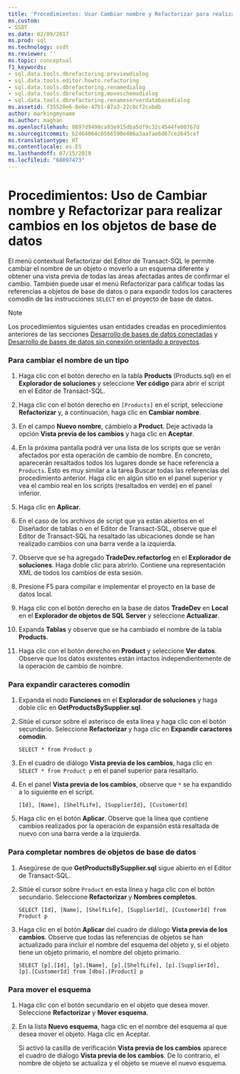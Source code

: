 ```yaml
---
title: 'Procedimientos: Usar Cambiar nombre y Refactorizar para realizar cambios en los objetos de base de datos | Microsoft Docs'
ms.custom:
- SSDT
ms.date: 02/09/2017
ms.prod: sql
ms.technology: ssdt
ms.reviewer: ''
ms.topic: conceptual
f1_keywords:
- sql.data.tools.dbrefactoring.previewdialog
- sql.data.tools.editor.howto.refactoring
- sql.data.tools.dbrefactoring.renamedialog
- sql.data.tools.dbrefactoring.moveschemadialog
- sql.data.tools.dbrefactoring.renameserverdatabasedialog
ms.assetid: f35520e6-8e6e-47b1-87a3-22c0cf2cabdb
author: markingmyname
ms.author: maghan
ms.openlocfilehash: 0897d9498ca93e915dba5df9c32c4544fe08767d
ms.sourcegitcommit: b2464064c0566590e486a3aafae6d67ce2645cef
ms.translationtype: HT
ms.contentlocale: es-ES
ms.lasthandoff: 07/15/2019
ms.locfileid: "68097473"
---
```

# <a name="how-to-use-rename-and-refactoring-to-make-changes-to-your-database-objects"></a>Procedimientos: Uso de Cambiar nombre y Refactorizar para realizar cambios en los objetos de base de datos
El menú contextual Refactorizar del Editor de Transact\-SQL le permite cambiar el nombre de un objeto o moverlo a un esquema diferente y obtener una vista previa de todas las áreas afectadas antes de confirmar el cambio. También puede usar el menú Refactorizar para calificar todas las referencias a objetos de base de datos o para expandir todos los caracteres comodín de las instrucciones `SELECT` en el proyecto de base de datos.  
  
> [!NOTE]  
> Los procedimientos siguientes usan entidades creadas en procedimientos anteriores de las secciones [Desarrollo de bases de datos conectadas](../ssdt/connected-database-development.md) y [Desarrollo de bases de datos sin conexión orientado a proyectos](../ssdt/project-oriented-offline-database-development.md).  
  
### <a name="to-rename-a-type"></a>Para cambiar el nombre de un tipo  
  
1.  Haga clic con el botón derecho en la tabla **Products** (Products.sql) en el **Explorador de soluciones** y seleccione **Ver código** para abrir el script en el Editor de Transact\-SQL.  
  
2.  Haga clic con el botón derecho en `[Products]` en el script, seleccione **Refactorizar** y, a continuación, haga clic en **Cambiar nombre**.  
  
3.  En el campo **Nuevo nombre**, cámbielo a **Product**. Deje activada la opción **Vista previa de los cambios** y haga clic en **Aceptar**.  
  
4.  En la próxima pantalla podrá ver una lista de los scripts que se verán afectados por esta operación de cambio de nombre. En concreto, aparecerán resaltados todos los lugares donde se hace referencia a `Products`. Esto es muy similar a la tarea Buscar todas las referencias del procedimiento anterior. Haga clic en algún sitio en el panel superior y vea el cambio real en los scripts (resaltados en verde) en el panel inferior.  
  
5.  Haga clic en **Aplicar**.  
  
6.  En el caso de los archivos de script que ya están abiertos en el Diseñador de tablas o en el Editor de Transact\-SQL, observe que el Editor de Transact\-SQL ha resaltado las ubicaciones donde se han realizado cambios con una barra verde a la izquierda.  
  
7.  Observe que se ha agregado **TradeDev.refactorlog** en el **Explorador de soluciones**. Haga doble clic para abrirlo. Contiene una representación XML de todos los cambios de esta sesión.  
  
8.  Presione F5 para compilar e implementar el proyecto en la base de datos local.  
  
9. Haga clic con el botón derecho en la base de datos **TradeDev** en **Local** en el **Explorador de objetos de SQL Server** y seleccione **Actualizar**.  
  
10. Expanda **Tablas** y observe que se ha cambiado el nombre de la tabla **Products**.  
  
11. Haga clic con el botón derecho en **Product** y seleccione **Ver datos**. Observe que los datos existentes están intactos independientemente de la operación de cambio de nombre.  
  
### <a name="to-expand-wildcards"></a>Para expandir caracteres comodín  
  
1.  Expanda el nodo **Funciones** en el **Explorador de soluciones** y haga doble clic en **GetProductsBySupplier.sql**.  
  
2.  Sitúe el cursor sobre el asterisco de esta línea y haga clic con el botón secundario. Seleccione **Refactorizar** y haga clic en **Expandir caracteres comodín**.  
  
    ```  
    SELECT * from Product p  
    ```  
  
3.  En el cuadro de diálogo **Vista previa de los cambios**, haga clic en `SELECT * from Product p` en el panel superior para resaltarlo.  
  
4.  En el panel **Vista previa de los cambios**, observe que `*` se ha expandido a lo siguiente en el script.  
  
    ```  
    [Id], [Name], [ShelfLife], [SupplierId], [CustomerId]  
    ```  
  
5.  Haga clic en el botón **Aplicar**.  Observe que la línea que contiene cambios realizados por la operación de expansión está resaltada de nuevo con una barra verde a la izquierda.  
  
### <a name="to-fully-qualify-database-object-names"></a>Para completar nombres de objetos de base de datos  
  
1.  Asegúrese de que **GetProductsBySupplier.sql** sigue abierto en el Editor de Transact\-SQL.  
  
2.  Sitúe el cursor sobre `Product` en esta línea y haga clic con el botón secundario. Seleccione **Refactorizar** y **Nombres completos**.  
  
    ```  
    SELECT [Id], [Name], [ShelfLife], [SupplierId], [CustomerId] from Product p  
    ```  
  
3.  Haga clic en el botón **Aplicar** del cuadro de diálogo **Vista previa de los cambios**.  Observe que todas las referencias de objetos se han actualizado para incluir el nombre del esquema del objeto y, si el objeto tiene un objeto primario, el nombre del objeto primario.  
  
    ```  
    SELECT [p].[Id], [p].[Name], [p].[ShelfLife], [p].[SupplierId], [p].[CustomerId] from [dbo].[Product] p  
    ```  
  
### <a name="to-move-schema"></a>Para mover el esquema  
  
1.  Haga clic con el botón secundario en el objeto que desea mover. Seleccione **Refactorizar** y **Mover esquema**.  
  
2.  En la lista **Nuevo esquema**, haga clic en el nombre del esquema al que desea mover el objeto. Haga clic en Aceptar.  
  
    Si activó la casilla de verificación **Vista previa de los cambios** aparece el cuadro de diálogo **Vista previa de los cambios**. De lo contrario, el nombre de objeto se actualiza y el objeto se mueve el nuevo esquema.  
  
